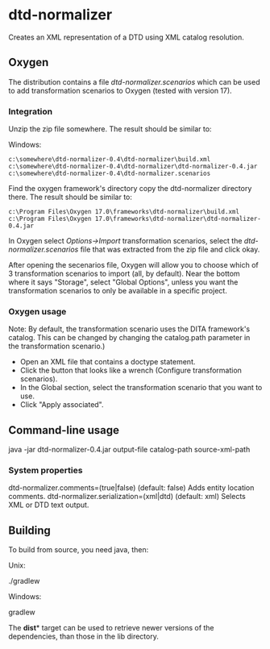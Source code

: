 # dtd-normalizer

Creates an XML representation of a DTD using XML catalog resolution.

## Oxygen

The distribution contains a file *dtd-normalizer.scenarios* which can be used to add transformation scenarios to Oxygen (tested with version 17).

### Integration

Unzip the zip file somewhere. The result should be similar to:

Windows:

```
c:\somewhere\dtd-normalizer-0.4\dtd-normalizer\build.xml
c:\somewhere\dtd-normalizer-0.4\dtd-normalizer\dtd-normalizer-0.4.jar
c:\somewhere\dtd-normalizer-0.4\dtd-normalizer.scenarios
```

Find the oxygen framework's directory copy the dtd-normalizer directory there. The result should be similar to:

```
c:\Program Files\Oxygen 17.0\frameworks\dtd-normalizer\build.xml
c:\Program Files\Oxygen 17.0\frameworks\dtd-normalizer\dtd-normalizer-0.4.jar
```

In Oxygen select *Options->Import* transformation scenarios, select the *dtd-normalizer.scenarios* file that was extracted from the zip file and click okay.

After opening the secenarios file, Oxygen will allow you to choose which of 3 transformation scenarios to import (all, by default). Near the bottom where it says "Storage", select "Global Options", unless you want the transformation scenarios to only be available in a specific project.

### Oxygen usage

Note: By default, the transformation scenario uses the DITA framework's catalog. This can be changed by changing the catalog.path parameter in the transformation scenario.)

* Open an XML file that contains a doctype statement.
* Click the button that looks like a wrench (Configure transformation scenarios).
* In the Global section, select the transformation scenario that you want to use.
* Click "Apply associated".

## Command-line usage

java -jar dtd-normalizer-0.4.jar output-file catalog-path source-xml-path

### System properties

dtd-normalizer.comments=(true|false) (default: false)   Adds entity location comments.
dtd-normalizer.serialization=(xml|dtd) (default: xml)   Selects XML or DTD text output.


## Building

To build from source, you need java, then:

Unix:

./gradlew

Windows:

gradlew

The **dist*** target can be used to retrieve newer
versions of the dependencies, than those in the lib directory.
